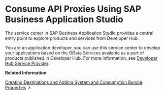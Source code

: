 <!-- loio15732eb5d1a2488fa52561d61bdb938a -->

# Consume API Proxies Using SAP Business Application Studio

The service center in SAP Business Application Studio provides a central entry point to explore products and services from Developer Hub.

You are an application developer, you can use this service center to develop your applications based on the OData Services available as a part of products published in Developer Hub. For more information, see [Developer Hub Service Provider](https://help.sap.com/docs/SAP%20Business%20Application%20Studio/9d1db9835307451daa8c930fbd9ab264/328519b3b7c04871b63a41350190d4d5.html?version=Cloud).

**Related Information**  


[Creating Destinations and Adding System and Consumption Bundle Properties](https://help.sap.com/viewer/54e467e3bd2148deb837d34d1ec66a78/IAT/en-US/c80ff2875e08440c8429fda79461c161.html "You are a content administrator, you want to ensure that the SAP Build developers have access to products published in Developer Hub.") :arrow_upper_right:

